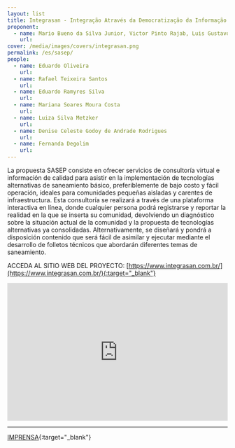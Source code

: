 ```yaml
---
layout: list
title: Integrasan - Integração Através da Democratização da Informação sobre Saneamento
proponent:
  - name: Mario Bueno da Silva Junior, Victor Pinto Rajab, Luis Gustavo Bet, Bruno Eduardo B. R. Torres / Santos, SP
    url: 
cover: /media/images/covers/integrasan.png
permalink: /es/sasep/
people:
  - name: Eduardo Oliveira
    url: 
  - name: Rafael Teixeira Santos
    url: 
  - name: Eduardo Ramyres Silva
    url: 
  - name: Mariana Soares Moura Costa
    url: 
  - name: Luiza Silva Metzker
    url: 
  - name: Denise Celeste Godoy de Andrade Rodrigues
    url: 
  - name: Fernanda Degolim
    url: 
---
```


La propuesta SASEP consiste en ofrecer servicios de consultoría virtual e información de calidad para asistir en la implementación de tecnologías alternativas de saneamiento básico, preferiblemente de bajo costo y fácil operación, ideales para comunidades pequeñas aisladas y carentes de infraestructura. Esta consultoría se realizará a través de una plataforma interactiva en línea, donde cualquier persona podrá registrarse y reportar la realidad en la que se inserta su comunidad, devolviendo un diagnóstico sobre la situación actual de la comunidad y la propuesta de tecnologías alternativas ya consolidadas. Alternativamente, se diseñará y pondrá a disposición contenido que será fácil de asimilar y ejecutar mediante el desarrollo de folletos técnicos que abordarán diferentes temas de saneamiento.


  
ACCEDA AL SITIO WEB DEL PROYECTO:  [https://www.integrasan.com.br/](https://www.integrasan.com.br/){:target="_blank"}
  

<iframe width="100%" height="315" src="https://www.youtube.com/embed/XIAaBm6c1jU" frameborder="0" allow="accelerometer; autoplay; encrypted-media; gyroscope; picture-in-picture" allowfullscreen></iframe>
 
 
--- 

[IMPRENSA](/3ed/pt/imprensa/integrasan){:target="_blank"}